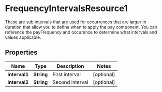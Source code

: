 

# FrequencyIntervalsResource1

These are sub intervals that are used for occurrences that are larger in duration that allow you to define when to apply the pay component. You can reference the payFrequency and occurance to determine what intervals and values applicable.

## Properties

| Name | Type | Description | Notes |
|------------ | ------------- | ------------- | -------------|
|**interval1** | **String** | First interval |  [optional] |
|**interval2** | **String** | Second interval |  [optional] |



